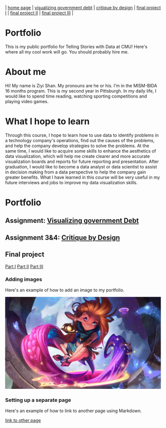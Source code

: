 | [home page](https://dashuai77.github.io/Portfolio/) | [visualizing government debt](visualizing-government-debt.md) | [critique by design](Critique-by-Design-with-Tableau.md) | [final project I](final-project-part-one-Ziyi.md) | [final project II](final-project-part-two-Ziyi.md) | [final project III](final-project-part-three.md) |
# Portfolio
This is my public portfolio for Telling Stories with Data at CMU!  Here's where all my cool work will go. You should probably hire me. 

# About me
Hi! My name is Ziyi Shan. My pronouns are he or his. I’m in the MISM-BIDA 16 months program. This is my second year in Pittsburgh. In my daily life, I would like to spend time reading, watching sporting competitions and playing video games. 


# What I hope to learn
Through this course, I hope to learn how to use data to identify problems in a technology company's operations, find out the causes of the problems, and help the company develop strategies to solve the problems. At the same time, I would like to acquire some skills to enhance the aesthetics of data visualization, which will help me create clearer and more accurate visualization boards and reports for future reporting and presentation. After graduation, I would like to become a data analyst or data scientist to assist in decision making from a data perspective to help the company gain greater benefits. What I have learned in this course will be very useful in my future interviews and jobs to improve my data visualization skills.

# Portfolio

## Assignment: [Visualizing government Debt](visualizing-government-debt.md)

## Assignment 3&4: [Critique by Design](Critique-by-Design-with-Tableau.md)

## Final project
[Part I](final-project-part-one-Ziyi.md)
[Part II](final-project-part-two-Ziyi.md)
[Part III](final-project-part-three.md)

### Adding images
Here's an example of how to add an image to my portfolio.


![A lol character picture](Zoe.jpg)


### Setting up a separate page

Here's an example of how to link to another page using Markdown.

[link to other page](dataviz1.md)


